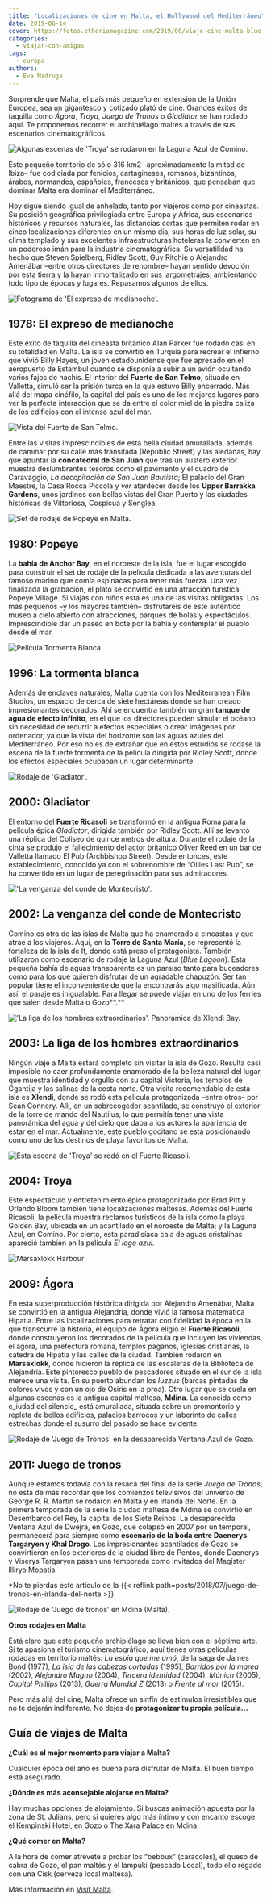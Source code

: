 ```yaml
---
title: "Localizaciones de cine en Malta, el Hollywood del Mediterráneo"
date: 2019-06-14
cover: https://fotos.etheriamagazine.com/2019/06/viaje-cine-malta-blue-lagoon-troya.jpg
categories: 
  - viajar-con-amigas
tags: 
  - europa
authors: 
  - Eva Madruga
---
```


Sorprende que Malta, el país más pequeño en extensión de la Unión Europea, sea un 
gigantesco y cotizado plató de cine. Grandes éxitos de taquilla como _Ágora_, _Troya_, 
_Juego de Tronos_ o _Gladiator_ se han rodado aquí. Te proponemos recorrer el 
archipiélago maltés a través de sus escenarios cinematográficos. 

![Algunas escenas de 'Troya' se rodaron en la Laguna Azul de Comino.](https://fotos.etheriamagazine.com/2019/06/viaje-cine-malta-blue-lagoon-troya.jpg "Algunas escenas de 'Troya' se rodaron en la Laguna Azul de Comino. © Visit Malta")

Este pequeño territorio de sólo 316 km2 –aproximadamente la mitad de Ibiza– fue 
codiciada por fenicios, cartagineses, romanos, bizantinos, árabes, normandos, españoles, 
franceses y británicos, que pensaban que dominar Malta era dominar el Mediterráneo. 

Hoy sigue siendo igual de anhelado, tanto por viajeros como por cineastas. Su posición 
geográfica privilegiada entre Europa y África, sus escenarios históricos y recursos 
naturales, las distancias cortas que permiten rodar en cinco localizaciones diferentes 
en un mismo día, sus horas de luz solar, su clima templado y sus excelentes 
infraestructuras hoteleras la convierten en un poderoso imán para la industria 
cinematográfica. Su versatilidad ha hecho que Steven Spielberg, Ridley Scott, Guy 
Ritchie o Alejandro Amenábar –entre otros directores de renombre– hayan sentido devoción 
por esta tierra y la hayan inmortalizado en sus largometrajes, ambientando todo tipo de 
épocas y lugares. Repasamos algunos de ellos. 

![Fotograma de 'El expreso de medianoche'.](https://fotos.etheriamagazine.com/2019/06/viaje-cine-expreso-de-medianoche.jpg "Fotograma de 'El expreso de medianoche'.")

## 1978: El expreso de medianoche

Este éxito de taquilla del cineasta británico Alan Parker fue rodado casi en su 
totalidad en Malta. La isla se convirtió en Turquía para recrear el infierno que vivió 
Billy Hayes, un joven estadounidense que fue apresado en el aeropuerto de Estambul 
cuando se disponía a subir a un avión ocultando varios fajos de hachís. El interior del 
**Fuerte de San Telmo**, situado en Valletta, simuló ser la prisión turca en la que 
estuvo Billy encerrado. Más allá del mapa cinéfilo, la capital del país es uno de los 
mejores lugares para ver la perfecta interacción que se da entre el color miel de la 
piedra caliza de los edificios con el intenso azul del mar. 

![Vista del Fuerte de San Telmo.](https://fotos.etheriamagazine.com/2019/06/viaje-cine-malta-expreso-medianoche.jpg "Vista del Fuerte de San Telmo. © Viewingmalta")

Entre las visitas imprescindibles de esta bella ciudad amurallada, además de caminar por 
su calle más transitada (Republic Street) y las aledañas, hay que apuntar la 
**concatedral de San Juan** que tras un austero exterior muestra deslumbrantes tesoros 
como el pavimento y el cuadro de Caravaggio, _La decapitación de San Juan Bautista_; El 
palacio del Gran Maestre, la Casa Rocca Piccola y _ver_ atardecer desde los **Upper 
Barrakka Gardens**, unos jardines con bellas vistas del Gran Puerto y las ciudades 
históricas de Vittoriosa, Cospicua y Senglea. 

![Set de rodaje de Popeye en Malta.](https://fotos.etheriamagazine.com/2019/06/viajes-cine-malta-popeye.jpg "Set de rodaje de Popeye en Malta. © Viewingmalta/ Paramount Picture")

## 1980: Popeye

La **bahía de Anchor Bay**, en el noroeste de la isla, fue el lugar escogido para 
construir el set de rodaje de la película dedicada a las aventuras del famoso marino que 
comía espinacas para tener más fuerza. Una vez finalizada la grabación, el plató se 
convirtió en una atracción turística: Popeye Village. Si viajas con niños esta es una de 
las visitas obligadas. Los más pequeños –y los mayores también– disfrutaréis de este 
auténtico museo a cielo abierto con atracciones, parques de bolas y espectáculos. 
Imprescindible dar un paseo en bote por la bahía y contemplar el pueblo desde el mar. 

![Película Tormenta Blanca.](https://fotos.etheriamagazine.com/2019/06/viaje-cine-malta-tormenta-blanca.jpg "Película Tormenta Blanca. © Visit Malta")

## 1996: La tormenta blanca

Además de enclaves naturales, Malta cuenta con los Mediterranean Film Studios, un 
espacio de cerca de siete hectáreas donde se han creado impresionantes decorados. Ahí se 
encuentra también un gran **tanque de agua de efecto infinito**, en el que los 
directores pueden simular el océano sin necesidad de recurrir a efectos especiales o 
crear imágenes por ordenador, ya que la vista del horizonte son las aguas azules del 
Mediterráneo. Por eso no es de extrañar que en estos estudios se rodase la escena de la 
fuerte tormenta de la película dirigida por Ridley Scott, donde los efectos especiales 
ocupaban un lugar determinante. 

![Rodaje de 'Gladiator'.](https://fotos.etheriamagazine.com/2019/06/viajes-cine-gladiator.jpg "Rodaje de 'Gladiator'. © Dreamworks LLC & Universal Pictures/ Malta Film Commission")

## 2000: Gladiator

El entorno del **Fuerte Ricasoli** se transformó en la antigua Roma para la película 
épica _Gladiator_, dirigida también por Ridley Scott. Allí se levantó una réplica del 
Coliseo de quince metros de altura. Durante el rodaje de la cinta se produjo el 
fallecimiento del actor británico Oliver Reed en un bar de Valletta llamado El Pub 
(Archbishop Street). Desde entonces, este establecimiento, conocido ya con el 
sobrenombre de “Ollies Last Pub”, se ha convertido en un lugar de peregrinación para sus 
admiradores. 

!['La venganza del conde de Montecristo'.](https://fotos.etheriamagazine.com/2019/06/viajes-cine-malta-Montecristo.jpg "'La venganza del conde de Montecristo'. © Albert-Watson/ Spyglass Entertainment Group y © Viewingmalta")

## 2002: La venganza del conde de Montecristo

Comino es otra de las islas de Malta que ha enamorado a cineastas y que atrae a los 
viajeros. Aquí, en la **Torre de Santa María**, se representó la fortaleza de la isla de 
If, donde está preso el protagonista. También utilizaron como escenario de rodaje la 
Laguna Azul (_Blue Lagoon_). Esta pequeña bahía de aguas transparente es un paraíso 
tanto para buceadores como para los que quieren disfrutar de un agradable chapuzón. Ser 
tan popular tiene el inconveniente de que la encontrarás algo masificada. Aún así, el 
paraje es inigualable. Para llegar se puede viajar en uno de los ferries que salen desde 
Malta o Gozo**.** 

!['La liga de los hombres extraordinarios'. Panorámica de Xlendi Bay.](https://fotos.etheriamagazine.com/2019/06/viajes-cine-liga-hombres-extraordinarios.jpg "'La liga de los hombres extraordinarios'. Panorámica de Xlendi Bay. ©Visit Malta")

## 2003: La liga de los hombres extraordinarios

Ningún viaje a Malta estará completo sin visitar la isla de Gozo. Resulta casi imposible 
no caer profundamente enamorado de la belleza natural del lugar, que muestra identidad y 
orgullo con su capital Victoria, los templos de Ggantija y las salinas de la costa 
norte. Otra visita recomendable de esta isla es **Xlendi**, donde se rodó esta película 
protagonizada –entre otros– por Sean Connery. Allí, en un sobrecogedor acantilado, se 
construyó el exterior de la torre de mando del Nautilus, lo que permitía tener una vista 
panorámica del agua y del cielo que daba a los actores la apariencia de estar en el mar. 
Actualmente, este pueblo gocitano se está posicionando como uno de los destinos de playa 
favoritos de Malta. 

![Esta escena de 'Troya' se rodó en el Fuerte Ricasoli.](https://fotos.etheriamagazine.com/2019/06/viajes-cine-troya.jpg "Esta escena de 'Troya' se rodó en el Fuerte Ricasoli. © 2004 Warner Bros")

## 2004: Troya

Este espectáculo y entretenimiento épico protagonizado por Brad Pitt y Orlando Bloom 
también tiene localizaciones maltesas. Además del Fuerte Ricasoli, la película muestra 
reclamos turísticos de la isla como la playa Golden Bay, ubicada en un acantilado en el 
noroeste de Malta; y la Laguna Azul, en Comino. Por cierto, esta paradisíaca cala de 
aguas cristalinas apareció también en la película _El lago azul._ 

![Marsaxlokk Harbour](https://fotos.etheriamagazine.com/2019/05/turismo-cine-malta-agora.jpg "Marsaxlokk Harbour © Visit Malta y Rodaje de Ágora/ Teresalsasi")

## 2009: Ágora

En esta superproducción histórica dirigida por Alejandro Amenábar, Malta se convirtió en 
la antigua Alejandría, donde vivió la famosa matemática Hipatia. Entre las 
localizaciones para retratar con fidelidad la época en la que transcurre la historia, el 
equipo de Ágora eligió el **Fuerte Ricasoli**, donde construyeron los decorados de la 
película que incluyen las viviendas, el ágora, una prefectura romana, templos paganos, 
iglesias cristianas, la cátedra de Hipatia y las calles de la ciudad. También rodaron en 
**Marsaxlokk**, donde hicieron la réplica de las escaleras de la Biblioteca de 
Alejandría. Este pintoresco pueblo de pescadores situado en el sur de la isla merece una 
visita. En su puerto abundan los _luzzus_ (barcas pintadas de colores vivos y con un ojo 
de Osiris en la proa). Otro lugar que se cuela en algunas escenas es la antigua capital 
maltesa, **Mdina**. La conocida como c_iudad del silencio_ está amurallada, situada 
sobre un promontorio y repleta de bellos edificios, palacios barrocos y un laberinto de 
calles estrechas donde el susurro del pasado se hace evidente. 

![Rodaje de 'Juego de Tronos' en la desaparecida Ventana Azul de Gozo.](https://fotos.etheriamagazine.com/2019/06/viajes-cine-malta-juego-tronos.jpg "Rodaje de 'Juego de Tronos' en la desaparecida Ventana Azul de Gozo. © HBO")

## 2011: Juego de tronos

Aunque estamos todavía con la resaca del final de la serie _Juego de Tronos_, no está de 
más recordar que los comienzos televisivos del universo de George R. R. Martin se 
rodaron en Malta y en Irlanda del Norte. En la primera temporada de la serie la ciudad 
maltesa de Mdina se convirtió en Desembarco del Rey, la capital de los Siete Reinos. La 
desaparecida Ventana Azul de Dwejra, en Gozo, que colapsó en 2007 por un temporal, 
permanecerá para siempre como **escenario de la boda entre Daenerys Targaryen y Khal 
Drogo**. Los impresionantes acantilados de Gozo se convirtieron en los exteriores de la 
ciudad libre de Pentos, donde Daenerys y Viserys Targaryen pasan una temporada como 
invitados del Magíster Illiryo Mopatis. 

\*No te pierdas este artículo de la {{< reflink 
path=posts/2018/07/juego-de-tronos-en-irlanda-del-norte >}}. 

![Rodaje de 'Juego de tronos' en Mdina (Malta).](https://fotos.etheriamagazine.com/2019/06/viajes-cine-mdina-juego-tronos.jpg "Rodaje de 'Juego de tronos' en Mdina (Malta). © HBO")

**Otros rodajes en Malta** 

Está claro que este pequeño archipiélago se lleva bien con el séptimo arte. Si te 
apasiona el turismo cinematográfico, aquí tienes otras películas rodadas en territorio 
maltés: _La espía que me amó_, de la saga de James Bond (1977), _La isla de las cabezas 
cortadas_ (1995), _Barridos por la marea_ (2002), _Alejandro Magno_ (2004), _Tercera 
identidad_ (2004), _Múnich_ (2005), _Capital Phillips_ (2013), _Guerra Mundial Z_ (2013) 
o _Frente al mar_ (2015). 

Pero más allá del cine, Malta ofrece un sinfín de estímulos irresistibles que no te 
dejarán indiferente. No dejes de **protagonizar tu propia película...** 

## Guía de viajes de Malta

**¿Cuál es el mejor momento para viajar a Malta?** 

Cualquier época del año es buena para disfrutar de Malta. El buen tiempo está asegurado. 

**¿Dónde es más aconsejable alojarse en Malta?** 

Hay muchas opciones de alojamiento. Si buscas animación apuesta por la zona de St. 
Julians, pero si quieres algo más íntimo y con encanto escoge el Kempinski Hotel, en 
Gozo o The Xara Palace en Mdina. 

**¿Qué comer en Malta?** 

A la hora de comer atrévete a probar los “bebbux” (caracoles), el queso de cabra de 
Gozo, el pan maltés y el lampuki (pescado Local), todo ello regado con una Cisk (cerveza 
local maltesa). 

Más información en [Visit Malta](https://www.visitmalta.com/es/).

